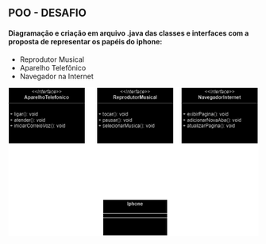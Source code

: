 ## POO - DESAFIO

#### Diagramação e criação em arquivo .java das classes e interfaces com a proposta de representar os papéis do iphone:
- Reprodutor Musical
- Aparelho Telefônico
- Navegador na Internet

![iphone.drawio.png](iphone.drawio.png)
